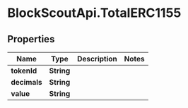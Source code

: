 # BlockScoutApi.TotalERC1155

## Properties
Name | Type | Description | Notes
------------ | ------------- | ------------- | -------------
**tokenId** | **String** |  | 
**decimals** | **String** |  | 
**value** | **String** |  | 
